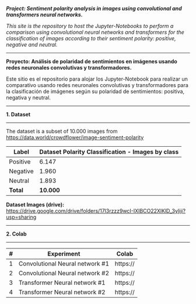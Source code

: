 **_Project: Sentiment polarity analysis in images using convolutional and transformers neural networks._**

_This site is the repository to host the Jupyter-Notebooks to perform a comparison using convolutional neural networks and transformers for the classification of images according to their sentiment polarity: positive, negative and neutral._


***

**Proyecto: Análisis de polaridad de sentimientos en imágenes usando redes neuronales convolutivas y transformadores.**

Este sitio es el repositorio para alojar los Jupyter-Notebook para realizar un comparativo usando redes neuronales convolutivas y transformadores para la clasificación de imágenes según su polaridad de sentimientos: positiva, negativa y neutral.

***

**1. Dataset**
***

The dataset is a subset of 10.000 images from https://data.world/crowdflower/image-sentiment-polarity
  
| Label         | Dataset Polarity Classification - Images by class   |
|---------------|-----------------------------------------------------|
| Positive      | 6.147                                                |
| Negative      | 1.960                                                |
| Neutral       | 1.893                                                |
| **Total**     | **10.000**                                           |

**Dataset Images (drive):** https://drive.google.com/drive/folders/17l3rzzz9wcI-IXIBCO22XlKlD_3yliji?usp=sharing


***
**2. Colab**
***

| # | Experiment                      | Colab    |
|---|---------------------------------|----------|
| 1 | Convolutional Neural network #1 | https:// |
| 2 | Convolutional Neural network #2 | https:// |
| 3 | Transformer Neural network #1   | https:// |
| 4 | Transformer Neural network #2   | https:// |
